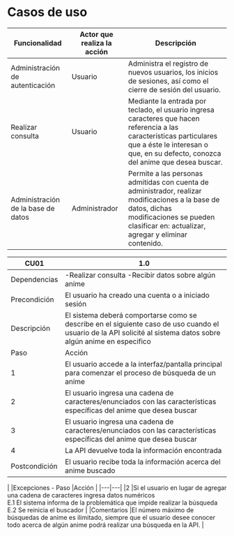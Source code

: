 # Casos de uso

|Funcionalidad |Actor que realiza la acción |Descripción |
|---|---|---|
|Administración de autenticación |Usuario | Administra el registro de nuevos usuarios, los inicios de sesiones, así como el cierre de sesión del usuario. |
|Realizar consulta |Usuario |Mediante la entrada por teclado, el usuario ingresa caracteres que hacen referencia a las características particulares que a éste le interesan o que, en su defecto, conozca del anime que desea buscar. |
|Administración de la base de datos |Administrador | Permite a las personas admitidas con cuenta de administrador, realizar modificaciones a la base de datos, dichas modificaciones se pueden clasificar en: actualizar, agregar y eliminar contenido. |


|CU01 |1.0 |
|---|---|
|Dependencias |-Realizar consulta -Recibir datos sobre algún anime |
|Precondición |El usuario ha creado una cuenta o a iniciado sesión |
|Descripción|El sistema deberá comportarse como se describe en el siguiente caso de uso cuando el usuario de la API solicité al sistema datos sobre algún anime en especifico |
|Paso |Acción |
|1 |El usuario accede a la interfaz/pantalla principal para comenzar el proceso de búsqueda de un anime |
|2 | El usuario ingresa una cadena de caracteres/enunciados con las características específicas del anime que desea buscar|
|3 | El usuario ingresa una cadena de caracteres/enunciados con las características específicas del anime que desea buscar |
|4 |La API devuelve toda la información encontrada |
|Postcondición |El usuario recibe toda la información acerca del anime buscado |

| |Excepciones - Paso |Acción |
|---|---|
 |2 |Si el usuario en lugar de agregar una cadena de caracteres ingresa datos numéricos  
 E.1 El sistema informa de la problemática que impide realizar la búsqueda 
 E.2  Se reinicia el buscador |
|Comentarios |El número máximo de búsquedas de anime es ilimitado, siempre que el usuario desee conocer todo acerca de algún anime podrá realizar una búsqueda en la API. |

